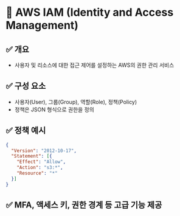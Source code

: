 # 👤 AWS IAM (Identity and Access Management)

## ✅ 개요
- 사용자 및 리소스에 대한 접근 제어를 설정하는 AWS의 권한 관리 서비스

## ✅ 구성 요소
- 사용자(User), 그룹(Group), 역할(Role), 정책(Policy)
- 정책은 JSON 형식으로 권한을 정의

## ✅ 정책 예시
```json
{
  "Version": "2012-10-17",
  "Statement": [{
    "Effect": "Allow",
    "Action": "s3:*",
    "Resource": "*"
  }]
}
```

## ✅ MFA, 액세스 키, 권한 경계 등 고급 기능 제공
